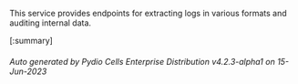 






This service provides endpoints for extracting logs in various formats and auditing internal data.

[:summary]

###### Auto generated by Pydio Cells Enterprise Distribution v4.2.3-alpha1 on 15-Jun-2023
